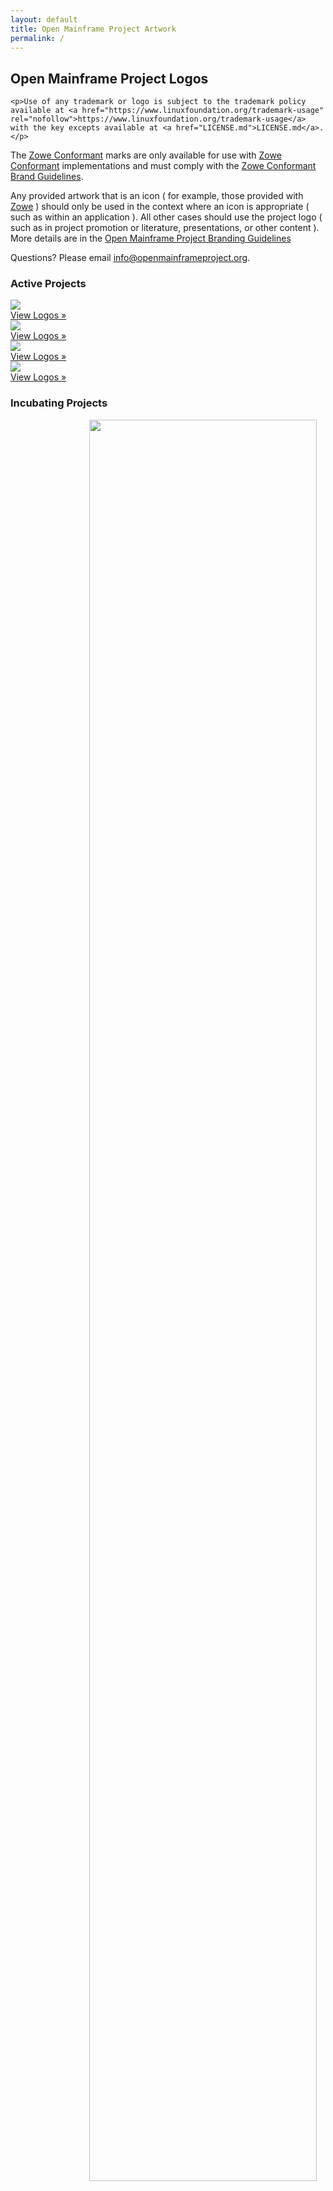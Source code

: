 ```yaml
---
layout: default
title: Open Mainframe Project Artwork
permalink: /
---
```


<section>
  <div class="logos">
    <h2>Open Mainframe Project Logos</h2>
    
    <p>Use of any trademark or logo is subject to the trademark policy available at <a href="https://www.linuxfoundation.org/trademark-usage" rel="nofollow">https://www.linuxfoundation.org/trademark-usage</a> with the key excepts available at <a href="LICENSE.md">LICENSE.md</a>.</p>
<p>The <a href="other/zowe-conformant">Zowe Conformant</a> marks are only available for use with <a href="https://www.openmainframeproject.org/projects/zowe/conformance" rel="nofollow">Zowe Conformant</a> implementations and must comply with the <a href="https://www.openmainframeproject.org/projects/zowe/conformance/branding-guide" rel="nofollow">Zowe Conformant Brand Guidelines</a>.</p>
<p>Any provided artwork that is an icon ( for example, those provided with <a href="/projects/zowe">Zowe</a> ) should only be used in the context where an icon is appropriate ( such as within an application ). All other cases should use the project logo ( such as in project promotion or literature, presentations, or other content ). More details are in the <a href="https://www.openmainframeproject.org/branding-guidelines" rel="nofollow">Open Mainframe Project Branding Guidelines</a></p>
<p>Questions? Please email <a href="mailto:info@openmainframeproject.org">info@openmainframeproject.org</a>.</p>

<h3>Active Projects</h3>

<a href="projects/ade">
<div class="outer-wrapper">
<div class="imagesquare">
<div class="imagecontainer"><img src="{{ "/projects/ade/color/ade-color.svg" | relative_url }}"></div><div class="imagesquarecta">View Logos »</div></div>
</div>
</a>

<a href="projects/cobol-pc">
<div class="outer-wrapper">
<div class="imagesquare"><div class="imagecontainer"><img src="{{ "/projects/cobol-pc/color/cobol-pc-color.svg" | relative_url }}"></div><div class="imagesquarecta">View Logos »</div></div>
</div>
</a>

<a href="projects/mentorship">
<div class="outer-wrapper">
<div class="imagesquare"><div class="imagecontainer"><img src="{{ "/projects/mentorship/color/mentorship-color.svg" | relative_url }}"></div><div class="imagesquarecta">View Logos »</div></div>
</div>
</a>

<a href="projects/zowe">
<div class="outer-wrapper">
<div class="imagesquare"><div class="imagecontainer"><img src="{{ "/projects/zowe/horizontal/color/zowe-horizontal-color.svg" | relative_url }}"></div><div class="imagesquarecta">View Logos »</div></div>
</div>
</a>

<h3>Incubating Projects</h3>

<a href="projects/ambitus">
<div class="outer-wrapper">
<div class="imagesquare"><div class="imagecontainer"><img src="{{ "/projects/ambitus/color/ambitus-color.svg" | relative_url }}" style="width:85%;padding-left:25%"></div><div class="imagesquarecta">View Logos »</div></div>
</div>
</a>
<a href="projects/atom">
<div class="outer-wrapper">
<div class="imagesquare"><div class="imagecontainer"><img src="{{ "/projects/atom/color/atom-color.svg" | relative_url }}"></div><div class="imagesquarecta">View Logos »</div></div>
</div>
</a>

<a href="projects/cbt-tape">
<div class="outer-wrapper">
<div class="imagesquare"><div class="imagecontainer"><img src="{{ "/projects/cbt-tape/color/cbt-tape-color.png" | relative_url }}"></div><div class="imagesquarecta">View Logos »</div></div>
</div>
</a>

<a href="projects/cobol-check">
<div class="outer-wrapper">
<div class="imagesquare"><div class="imagecontainer"><img src="{{ "/projects/cobol-check/color/cobol-check-color.svg" | relative_url }}"></div><div class="imagesquarecta">View Logos »</div></div>
</div>
</a>

<a href="projects/consolez">
<div class="outer-wrapper">
<div class="imagesquare"><div class="imagecontainer"><img src="{{ "/projects/consolez/horizontal/color/consolez-horizontal-color.svg" | relative_url }}"></div><div class="imagesquarecta">View Logos »</div></div>
</div>
</a>

<a href="projects/feilong">
<div class="outer-wrapper">
<div class="imagesquare"><div class="imagecontainer"><img src="{{ "/projects/feilong/color/feilong-color.svg" | relative_url }}"></div><div class="imagesquarecta">View Logos »</div></div>
</div>
</a>

<a href="projects/genevaers">
<div class="outer-wrapper">
<div class="imagesquare"><div class="imagecontainer"><img src="{{ "/projects/genevaers/color/genevaers-color.svg" | relative_url }}"></div><div class="imagesquarecta">View Logos »</div></div>
</div>
</a>

<a href="projects/mainframe-open-education">
<div class="outer-wrapper">
<div class="imagesquare"><div class="imagecontainer"><img src="{{ "/projects/mainframe-open-education/color/mainframe-open-education-color.svg" | relative_url }}"></div><div class="imagesquarecta">View Logos »</div></div>
</div>
</a>

<a href="projects/polycephaly">
<div class="outer-wrapper">
<div class="imagesquare"><div class="imagecontainer"><img src="{{ "/projects/polycephaly/color/polycephaly-color.svg" | relative_url }}"></div><div class="imagesquarecta">View Logos »</div></div>
</div>
</a>

<a href="projects/software-discovery-tool">
<div class="outer-wrapper">
<div class="imagesquare"><div class="imagecontainer"><img src="{{ "/projects/software-discovery-tool/color/software-discovery-tool-color.svg" | relative_url }}"></div><div class="imagesquarecta">View Logos »</div></div>
</div>
</a>

<a href="projects/tessia">
<div class="outer-wrapper">
<div class="imagesquare"><div class="imagecontainer"><img src="{{ "/projects/tessia/horizontal/color/tessia-horizontal-color.svg" | relative_url }}"></div><div class="imagesquarecta">View Logos »</div></div>
</div>
</a>

<a href="projects/tersedecompress">
<div class="outer-wrapper">
<div class="imagesquare"><div class="imagecontainer"><img src="{{ "/projects/tersedecompress/color/tersedecompress-color.svg" | relative_url }}"></div><div class="imagesquarecta">View Logos »</div></div>
</div>
</a>

<a href="projects/zorow">
<div class="outer-wrapper">
<div class="imagesquare"><div class="imagecontainer"><img src="{{ "/projects/zorow/color/zorow-color.svg" | relative_url }}"></div><div class="imagesquarecta">View Logos »</div></div>
</div>
</a>


<h3>Working Groups</h3>

<a href="working-groups/cobol-wg">
<div class="outer-wrapper">
<div class="imagesquare"><div class="imagecontainer"><img src="{{ "/working-groups/cobol-wg/horizontal/color/cobol-wg-horizontal-color.svg" | relative_url }}"></div><div class="imagesquarecta">View Logos »</div></div>
</div>
</a>

<a href="working-groups/open-z-os-enablement-wg">
<div class="outer-wrapper">
<div class="imagesquare"><div class="imagecontainer"><img src="{{ "/working-groups/open-z-os-enablement-wg/horizontal/color/open-z-os-enablement-wg-horizontal-color.svg" | relative_url }}"></div><div class="imagesquarecta">View Logos »</div></div>
</div>
</a>

<h3>Badges</h3>

<a href="badges/mentorship-mentee">
<div class="outer-wrapper">
<div class="imagesquare"><div class="imagecontainer"><img src="{{ "/badges/mentorship-mentee/color/mentorship-mentee-color.png" | relative_url }}"></div><div class="imagesquarecta">View Logos »</div></div>
</div>
</a>

<a href="badges/mentorship-mentor">
<div class="outer-wrapper">
<div class="imagesquare"><div class="imagecontainer"><img src="{{ "/badges/mentorship-mentor/color/mentorship-mentor-color.png" | relative_url }}"></div><div class="imagesquarecta">View Logos »</div></div>
</div>
</a>

<a href="badges/omp-ambassador">
<div class="outer-wrapper">
<div class="imagesquare"><div class="imagecontainer"><img src="{{ "/badges/omp-ambassador/color/omp-ambassador-color.svg" | relative_url }}"></div><div class="imagesquarecta">View Logos »</div></div>
</div>
</a>

<a href="badges/zowe-committer">
<div class="outer-wrapper">
<div class="imagesquare"><div class="imagecontainer"><img src="{{ "/badges/zowe-committer/color/zowe-committer-color.svg" | relative_url }}"></div><div class="imagesquarecta">View Logos »</div></div>
</div>
</a>

<h3>Other Logos</h3>

<a href="other/open-mainframe-project">
<div class="outer-wrapper">
<div class="imagesquare"><div class="imagecontainer"><img src="{{ "/other/open-mainframe-project/horizontal/color/open-mainframe-project-horizontal-color.svg" | relative_url }}"></div><div class="imagesquarecta">View Logos »</div></div>
</div>
</a>

<a href="other/open-mainframe-project-member">
<div class="outer-wrapper">
<div class="imagesquare"><div class="imagecontainer"><img src="{{ "/other/open-mainframe-project-member/color/open-mainframe-project-member-color.svg" | relative_url }}"  style="width:80%;padding-left:30%"></div><div class="imagesquarecta">View Logos »</div></div>
</div>
</a>

<a href="other/open-mainframe-summit">
<div class="outer-wrapper">
<div class="imagesquare"><div class="imagecontainer"><img src="{{ "/other/open-mainframe-summit/color/open-mainframe-summit-color.svg" | relative_url }}"></div><div class="imagesquarecta">View Logos »</div></div>
</div>
</a>

<a href="other/lf-member">
<div class="outer-wrapper">
<div class="imagesquare"><div class="imagecontainer"><img src="{{ "/other/lf-member/associate/lf_mem_asso.svg" | relative_url }}"></div><div class="imagesquarecta">View Logos »</div></div>
</div>
</a>

<a href="other/zowe-conformant">
<div class="outer-wrapper">
<div class="imagesquare"><div class="imagecontainer"><img src="{{ "/other/zowe-conformant/zowev1/general/color/zowe-conformant-zowev1-general-color.svg" | relative_url }}"></div><div class="imagesquarecta">View Logos »</div></div>
</div>
</a>


</div>
</section>
